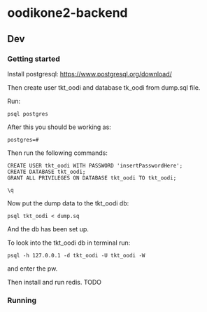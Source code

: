 # oodikone2-backend

## Dev

### Getting started

Install postgresql:
https://www.postgresql.org/download/

Then create user tkt_oodi and database tk_oodi from dump.sql file.

Run:

`psql postgres`

After this you should be working as:

`postgres=#` 

Then run the following commands: 

```
CREATE USER tkt_oodi WITH PASSWORD 'insertPasswordHere';
CREATE DATABASE tkt_oodi;
GRANT ALL PRIVILEGES ON DATABASE tkt_oodi TO tkt_oodi;

\q
```
Now put the dump data to the tkt_oodi db: 

`psql tkt_oodi < dump.sq`

And the db has been set up.

To look into the tkt_oodi db in terminal run:

`psql -h 127.0.0.1 -d tkt_oodi -U tkt_oodi -W`

and enter the pw.

Then install and run redis.
TODO

### Running 
